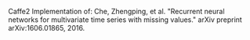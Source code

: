 Caffe2 Implementation of:
 Che, Zhengping, et al. "Recurrent neural networks for multivariate time series with missing values." arXiv preprint arXiv:1606.01865, 2016.
